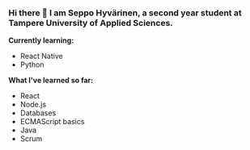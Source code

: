 ### Hi there 👋 I am Seppo Hyvärinen, a second year student at Tampere University of Applied Sciences. <br>
**Currently learning:** <br>
- React Native
- Python

**What I've learned so far:** <br>
- React <br>
- Node.js<br>
- Databases <br>
- ECMAScript basics<br>
- Java<br>
- Scrum<br>


<!--
**seppohyvarinen/seppohyvarinen** is a ✨ _special_ ✨ repository because its `README.md` (this file) appears on your GitHub profile.

Here are some ideas to get you started:

- 🔭 I’m currently working on ...
- 🌱 I’m currently learning ...
- 👯 I’m looking to collaborate on ...
- 🤔 I’m looking for help with ...
- 💬 Ask me about ...
- 📫 How to reach me: ...
- 😄 Pronouns: ...
- ⚡ Fun fact: ...
-->
